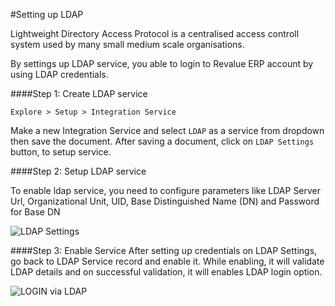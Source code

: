 #Setting up LDAP

Lightweight Directory Access Protocol is a centralised access controll system used by many small medium scale organisations.

By settings up LDAP service, you able to login to Revalue ERP account by using LDAP credentials.

####Step 1: Create LDAP service

`Explore > Setup > Integration Service`

Make a new Integration Service and select `LDAP` as a service from dropdown then save the document.
After saving a document, click on `LDAP Settings` button, to setup service.

####Step 2: Setup LDAP service

To enable ldap service, you need to configure parameters like LDAP Server Url, Organizational Unit, UID, Base Distinguished Name (DN) and Password for Base DN

<img class="screenshot" alt="LDAP Settings" src="{{docs_base_url}}/assets/img/setup/integration-service/ldap_settings.png">

####Step 3: Enable Service
After setting up credentials on LDAP Settings, go back to LDAP Service record and enable it.
While enabling, it will validate LDAP details and on successful validation, it will enables LDAP login option.

<img class="screenshot" alt="LOGIN via LDAP" src="{{docs_base_url}}/assets/img/setup/integration-service/login_via_ldap.png">
